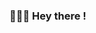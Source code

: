 ### 👩🏻‍💻 Hey there !

<!--
**wjdrkdud5/wjdrkdud5** is a ✨ _special_ ✨ repository because its `README.md` (this file) appears on your GitHub profile.

Here are some ideas to get you started:

Contact: 
소개: 

![wjdrkdud5's github stats](https://github-readme-stats.vercel.app/api?username=wjdrkdud5&show_icons=true)

[![Hits](https://hits.seeyoufarm.com/api/count/incr/badge.svg?url=https%3A%2F%2Fgithub.com%2Fwjdrkdud5&count_bg=%2379C83D&title_bg=%23555555&icon=&icon_color=%23E7E7E7&title=hits&edge_flat=false)](https://hits.seeyoufarm.com)

- 🔭 I’m currently working on ...
- 🌱 I’m currently learning ...
- 👯 I’m looking to collaborate on ...
- 🤔 I’m looking for help with ...
- 💬 Ask me about ...
- 📫 How to reach me: ...
- 😄 Pronouns: ...
- ⚡ Fun fact: ...
-->
